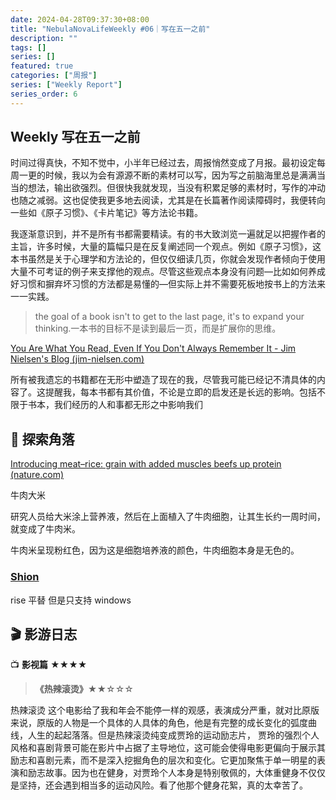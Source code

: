 ```yaml
---
date: 2024-04-28T09:37:30+08:00
title: "NebulaNovaLifeWeekly #06｜写在五一之前"
description: ""
tags: []
series: []
featured: true
categories: ["周报"]
series: ["Weekly Report"]
series_order: 6
---
```


## Weekly 写在五一之前

时间过得真快，不知不觉中，小半年已经过去，周报悄然变成了月报。最初设定每周一更的时候，我以为会有源源不断的素材可以写，因为写之前脑海里总是满满当当的想法，输出欲强烈。但很快我就发现，当没有积累足够的素材时，写作的冲动也随之减弱。这也促使我更多地去阅读，尤其是在长篇著作阅读障碍时，我便转向一些如《原子习惯》、《卡片笔记》等方法论书籍。

我逐渐意识到，并不是所有书都需要精读。有的书大致浏览一遍就足以把握作者的主旨，许多时候，大量的篇幅只是在反复阐述同一个观点。例如《原子习惯》，这本书虽然是关于心理学和方法论的，但仅仅细读几页，你就会发现作者倾向于使用大量不可考证的例子来支撑他的观点。尽管这些观点本身没有问题—比如如何养成好习惯和摒弃坏习惯的方法都是易懂的—但实际上并不需要死板地按书上的方法来一一实践。

> the goal of a book isn't to get to the last page, it's to expand your thinking.一本书的目标不是读到最后一页，而是扩展你的思维。

[You Are What You Read, Even If You Don't Always Remember It - Jim Nielsen's Blog (jim-nielsen.com)](https://blog.jim-nielsen.com/2024/you-are-what-you-read/)

所有被我遗忘的书籍都在无形中塑造了现在的我，尽管我可能已经记不清具体的内容了。这提醒我，每本书都有其价值，不论是立即的启发还是长远的影响。包括不限于书本，我们经历的人和事都无形之中影响我们

## 🌟 探索角落

[Introducing meat–rice: grain with added muscles beefs up protein (nature.com)](https://www.nature.com/articles/d41586-024-00398-w)

牛肉大米

研究人员给大米涂上营养液，然后在上面植入了牛肉细胞，让其生长约一周时间，就变成了牛肉米。

牛肉米呈现粉红色，因为这是细胞培养液的颜色，牛肉细胞本身是无色的。

### [Shion](https://github.com/shion-app/shion)

rise 平替 但是只支持 windows

## 🎬 影游日志

📺 **影视篇** ★★★★

> **《热辣滚烫》**★★☆☆☆

热辣滚烫 这个电影给了我和年会不能停一样的观感，表演成分严重，就对比原版来说，原版的人物是一个具体的人具体的角色，他是有完整的成长变化的弧度曲线，人生的起起落落。但是热辣滚烫纯变成贾玲的运动励志片， 贾玲的强烈个人风格和喜剧背景可能在影片中占据了主导地位，这可能会使得电影更偏向于展示其励志和喜剧元素，而不是深入挖掘角色的层次和变化。它更加聚焦于单一明星的表演和励志故事。因为也在健身，对贾玲个人本身是特别敬佩的，大体重健身不仅仅是坚持，还会遇到相当多的运动风险。看了他那个健身花絮，真的太幸苦了。
